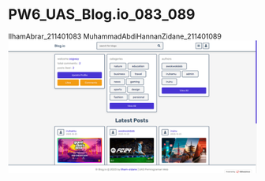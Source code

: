 # PW6_UAS_Blog.io_083_089
IlhamAbrar_211401083
MuhammadAbdiHannanZidane_211401089
![Blogio Home](/blogio/home.png?raw=true "Home Page Blog.io")
